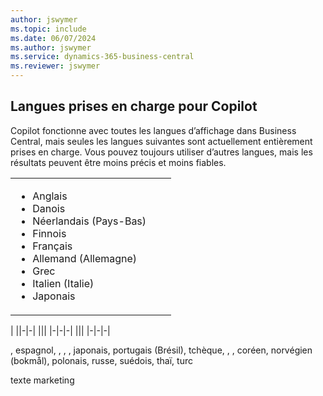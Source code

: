 ```yaml
---
author: jswymer
ms.topic: include
ms.date: 06/07/2024
ms.author: jswymer
ms.service: dynamics-365-business-central
ms.reviewer: jswymer
---
```

## Langues prises en charge pour Copilot

Copilot fonctionne avec toutes les langues d’affichage dans Business Central, mais seules les langues suivantes sont actuellement entièrement prises en charge. Vous pouvez toujours utiliser d’autres langues, mais les résultats peuvent être moins précis et moins fiables.

||||
|-|-|-|
|<ul><li>Anglais</li><li>Danois</li><li>Néerlandais (Pays-Bas)</li><li>Finnois</li><li>Français</li><li>Allemand (Allemagne)</li><li>Grec</li><li>Italien (Italie)</li><li>Japonais</li>|
|
||-|-|
|||
|-|-|-|
|||
|-|-|-|


, espagnol, , , , japonais, portugais (Brésil), tchèque, , , coréen, norvégien (bokmål), polonais, russe, suédois, thaï, turc


texte marketing